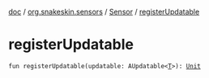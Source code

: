 [doc](../../index.md) / [org.snakeskin.sensors](../index.md) / [Sensor](index.md) / [registerUpdatable](./register-updatable.md)

# registerUpdatable

`fun registerUpdatable(updatable: AUpdatable<`[`T`](index.md#T)`>): `[`Unit`](https://kotlinlang.org/api/latest/jvm/stdlib/kotlin/-unit/index.html)